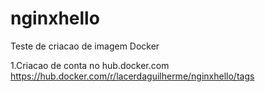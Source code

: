 # nginxhello
Teste de criacao de imagem Docker

1.Criacao de conta no hub.docker.com
https://hub.docker.com/r/lacerdaguilherme/nginxhello/tags
